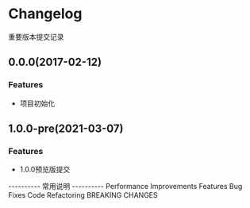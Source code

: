 # Changelog

重要版本提交记录

## 0.0.0(2017-02-12)


### Features

* 项目初始化

## 1.0.0-pre(2021-03-07)


### Features

* 1.0.0预览版提交



---------- 常用说明 ----------
Performance Improvements
Features
Bug Fixes
Code Refactoring
BREAKING CHANGES
